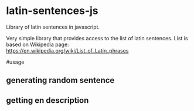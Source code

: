 # latin-sentences-js
Library of latin sentences in javascript.

Very simple library that provides access to the list of latin sentences. List is based on Wikipedia page:
https://en.wikipedia.org/wiki/List_of_Latin_phrases

#usage
## generating random sentence
## getting en description
